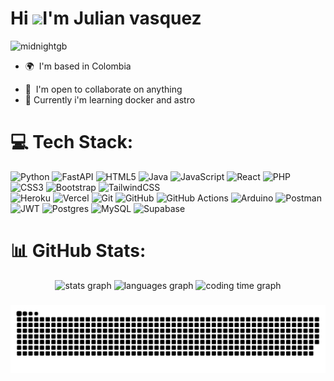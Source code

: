 Hi ![](https://user-images.githubusercontent.com/18350557/176309783-0785949b-9127-417c-8b55-ab5a4333674e.gif)I'm Julian vasquez
======================================================================================================================================
<p align="left"> <img src="https://komarev.com/ghpvc/?username=midnightgb&label=Profile%20views&color=0e75b6&style=flat" alt="midnightgb" /> </p>

* 🌍  I'm based in Colombia
<!--* ✉️  You can contact me at [midnight3424@gmail.com](mailto:midnight3424@gmail.com)-->
* 🤝  I'm open to collaborate on anything
* 📝 Currently i'm learning docker and astro
# 💻 Tech Stack:

![Python](https://img.shields.io/badge/python-3670A0?style=for-the-badge&logo=python&logoColor=ffdd54)
![FastAPI](https://img.shields.io/badge/FastAPI-005571?style=for-the-badge&logo=fastapi)
![HTML5](https://img.shields.io/badge/html5-%23E34F26.svg?style=for-the-badge&logo=html5&logoColor=white) 
![Java](https://img.shields.io/badge/java-%23ED8B00.svg?style=for-the-badge&logo=openjdk&logoColor=white) 
![JavaScript](https://img.shields.io/badge/javascript-%23323330.svg?style=for-the-badge&logo=javascript&logoColor=%23F7DF1E) 
![React](https://img.shields.io/badge/react-%2320232a.svg?style=for-the-badge&logo=react&logoColor=%2361DAFB)
![PHP](https://img.shields.io/badge/php-%23777BB4.svg?style=for-the-badge&logo=php&logoColor=white) 
![CSS3](https://img.shields.io/badge/css3-%231572B6.svg?style=for-the-badge&logo=css3&logoColor=white)
![Bootstrap](https://img.shields.io/badge/bootstrap-%238511FA.svg?style=for-the-badge&logo=bootstrap&logoColor=white) 
![TailwindCSS](https://img.shields.io/badge/tailwindcss-%2338B2AC.svg?style=for-the-badge&logo=tailwind-css&logoColor=white)  
![Heroku](https://img.shields.io/badge/heroku-%23430098.svg?style=for-the-badge&logo=heroku&logoColor=white) 
![Vercel](https://img.shields.io/badge/vercel-%23000000.svg?style=for-the-badge&logo=vercel&logoColor=white) 
![Git](https://img.shields.io/badge/git-%23F05033.svg?style=for-the-badge&logo=git&logoColor=white) 
![GitHub](https://img.shields.io/badge/github-%23121011.svg?style=for-the-badge&logo=github&logoColor=white) 
![GitHub Actions](https://img.shields.io/badge/github%20actions-%232671E5.svg?style=for-the-badge&logo=githubactions&logoColor=white) 
![Arduino](https://img.shields.io/badge/-Arduino-00979D?style=for-the-badge&logo=Arduino&logoColor=white) 
![Postman](https://img.shields.io/badge/Postman-FF6C37?style=for-the-badge&logo=postman&logoColor=white)
![JWT](https://img.shields.io/badge/JWT-black?style=for-the-badge&logo=JSON%20web%20tokens) 
![Postgres](https://img.shields.io/badge/postgres-%23316192.svg?style=for-the-badge&logo=postgresql&logoColor=white) 
![MySQL](https://img.shields.io/badge/mysql-4479A1.svg?style=for-the-badge&logo=mysql&logoColor=white) 
![Supabase](https://img.shields.io/badge/Supabase-3ECF8E?style=for-the-badge&logo=supabase&logoColor=white)
###
# 📊 GitHub Stats:
<div align="center">
  <img src="https://readme-stats-two-pi.vercel.app/api?username=midnightgb&show_icons=true&include_all_commits=true&hide_border=true&theme=dark&locale=en&hide_border=false&order=1&count_private=true" height="150" alt="stats graph"  />
  <img src="https://readme-stats-two-pi.vercel.app/api/top-langs?username=midnightgb&locale=en&hide_title=false&layout=compact&card_width=320&langs_count=6&theme=dark&hide_border=false&order=2&exclude_repo=readme-stats&hide=html,css,scss,php,PHP" height="150" alt="languages graph"  />
<!--   <img src="https://github-readme-stats.vercel.app/api?username=midnightgb&show_icons=true&include_all_commits=true&hide_border=true&theme=dark&locale=en&hide_border=false&order=1&count_private=true" height="150" alt="stats graph"  />
  <img src="https://github-readme-stats.vercel.app/api/top-langs?username=midnightgb&locale=en&hide_title=false&layout=compact&card_width=320&langs_count=6&theme=dark&hide_border=false&order=2&exclude_repo=readme-stats&hide=html,css,scss" height="150" alt="languages graph"  />  -->
  
   <img src="https://github-readme-stats.vercel.app/api/wakatime?username=midnightgb&theme=dark&langs_count=5&hide=html,css" height="150" alt="coding time graph"/>
</div>

###

 <picture>
  <source media="(prefers-color-scheme: dark)" srcset="https://raw.githubusercontent.com/Midnightgb/Midnightgb/output/snake-dark.svg" />
  <source media="(prefers-color-scheme: light)" srcset="https://raw.githubusercontent.com/Midnightgb/Midnightgb/output/snake.svg" />
  <img alt="github-snake" src="https://raw.githubusercontent.com/Midnightgb/Midnightgb/output/snake.svg" />
</picture>
  
<!---
### Support Me
-->
<!---
<a href="https://www.buymeacoffee.com/midnightgb"><img src="https://cdn.buymeacoffee.com/buttons/v2/default-yellow.png" width="200" /></a>
-->
